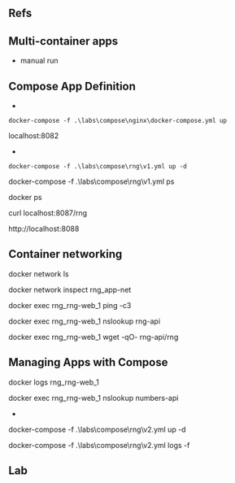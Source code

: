

## Refs

## Multi-container apps

- manual run

## Compose App Definition

- [](labs\compose\nginx\docker-compose.yml)

```
docker-compose -f .\labs\compose\nginx\docker-compose.yml up
```

localhost:8082

- [](labs\compose\rng\v1.yml)

```
docker-compose -f .\labs\compose\rng\v1.yml up -d
```

docker-compose -f .\labs\compose\rng\v1.yml ps

docker ps

curl localhost:8087/rng

http://localhost:8088

## Container networking

docker network ls

docker network inspect rng_app-net

docker exec rng_rng-web_1 ping -c3 <rng-api-ip>

docker exec rng_rng-web_1 nslookup rng-api

docker exec rng_rng-web_1 wget -qO- rng-api/rng

## Managing Apps with Compose 

docker logs rng_rng-web_1

docker exec rng_rng-web_1 nslookup numbers-api

- [](labs\compose\rng\v2.yml)

docker-compose -f .\labs\compose\rng\v2.yml up -d

docker-compose -f .\labs\compose\rng\v2.yml logs -f

## Lab

